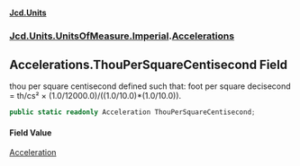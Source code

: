 #### [Jcd.Units](index.md 'index')
### [Jcd.Units.UnitsOfMeasure.Imperial](Jcd.Units.UnitsOfMeasure.Imperial.md 'Jcd.Units.UnitsOfMeasure.Imperial').[Accelerations](Accelerations.md 'Jcd.Units.UnitsOfMeasure.Imperial.Accelerations')

## Accelerations.ThouPerSquareCentisecond Field

thou per square centisecond defined such that: foot per square decisecond = th/cs² × (1.0/12000.0)/((1.0/10.0)*(1.0/10.0)).

```csharp
public static readonly Acceleration ThouPerSquareCentisecond;
```

#### Field Value
[Acceleration](Acceleration.md 'Jcd.Units.UnitTypes.Acceleration')